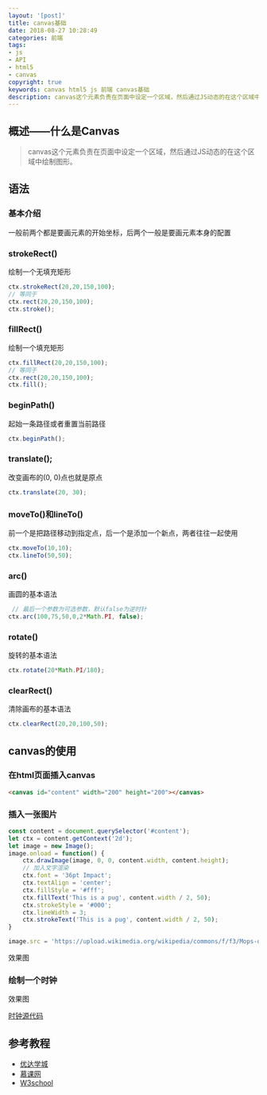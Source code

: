```yaml
---
layout: '[post]'
title: canvas基础
date: 2018-08-27 10:28:49
categories: 前端
tags:  
- js
- API
- html5
- canvas
copyright: true
keywords: canvas html5 js 前端 canvas基础
description: canvas这个元素负责在页面中设定一个区域，然后通过JS动态的在这个区域中绘制图形。
---
```


## 概述——什么是Canvas
> canvas这个元素负责在页面中设定一个区域，然后通过JS动态的在这个区域中绘制图形。

## 语法
### 基本介绍
一般前两个都是要画元素的开始坐标，后两个一般是要画元素本身的配置
### strokeRect()
绘制一个无填充矩形
``` js
ctx.strokeRect(20,20,150,100);
// 等同于
ctx.rect(20,20,150,100);
ctx.stroke();
```
### fillRect()
绘制一个填充矩形
``` js
ctx.fillRect(20,20,150,100);
// 等同于
ctx.rect(20,20,150,100);
ctx.fill();
```
### beginPath()
起始一条路径或者重置当前路径
``` js
ctx.beginPath();
```
### translate();
改变画布的(0, 0)点也就是原点
``` js
ctx.translate(20, 30);
```
### moveTo()和lineTo()
前一个是把路径移动到指定点，后一个是添加一个新点，两者往往一起使用
``` js
ctx.moveTo(10,10);
ctx.lineTo(50,50);
```
### arc()
画圆的基本语法
``` js
 // 最后一个参数为可选参数，默认false为逆时针
ctx.arc(100,75,50,0,2*Math.PI, false);
```
### rotate()
旋转的基本语法
``` js
ctx.rotate(20*Math.PI/180);
```
### clearRect()
清除画布的基本语法
``` js
ctx.clearRect(20,20,100,50);
```
## canvas的使用
### 在html页面插入canvas
``` html
<canvas id="content" width="200" height="200"></canvas>
```
### 插入一张图片
``` js
const content = document.querySelector('#content');
let ctx = content.getContext('2d');
let image = new Image();
image.onload = function() {
    ctx.drawImage(image, 0, 0, content.width, content.height);
    // 加入文字渲染
    ctx.font = '36pt Impact';
    ctx.textAlign = 'center';
    ctx.fillStyle = '#fff';
    ctx.fillText('This is a pug', content.width / 2, 50);
    ctx.strokeStyle = '#000';
    ctx.lineWidth = 3;
    ctx.strokeText('This is a pug', content.width / 2, 50);
}

image.src = 'https://upload.wikimedia.org/wikipedia/commons/f/f3/Mops-duke-mopszucht-vom-maegdebrunnen.jpg';
```
效果图
<canvas id="con" width="300" height="300"></canvas>
<script>
(function() {
    const content = document.querySelector('#con');
    let ctx = content.getContext('2d');
    let image = new Image();
    image.onload = function() {
        ctx.drawImage(image, 0, 0, content.width, content.height);

        // 加入文字渲染
        ctx.font = '36pt Impact';
        ctx.textAlign = 'center';
        ctx.fillStyle = '#fff';
        ctx.fillText('This is a pug', content.width / 2, 50);
        ctx.strokeStyle = '#000';
        ctx.lineWidth = 3;
        ctx.strokeText('This is a pug', content.width / 2, 50);
    }

    image.src = 'https://upload.wikimedia.org/wikipedia/commons/f/f3/Mops-duke-mopszucht-vom-maegdebrunnen.jpg';

})();
</script>

### 绘制一个时钟
效果图

<canvas id="clock" width="200" height="200"></canvas>
<script>
(function() {
    let clock = document.querySelector('#clock');
    let ctx = clock.getContext('2d');
    let r = ctx.canvas.width / 2;

    function drawclock() {
        ctx.beginPath();
        ctx.translate(r, r);
        ctx.lineWidth = 10;
        ctx.arc(0, 0, r - 5, 0, 2 * Math.PI);
        ctx.stroke();

        let font = [3, 4, 5, 6, 7, 8, 9, 10, 11, 12, 1, 2];
        let rad = 2 * Math.PI / 12;
        let fontR = r - 30;
        ctx.font = "18px Arial"
        ctx.textAlign = "center";
        ctx.textBaseline = "middle";
        font.forEach((num, i) => {
            let x = fontR * Math.cos(i * rad);
            let y = fontR * Math.sin(i * rad);
            ctx.fillText(num, x, y);
        });

        // 画外围小圆
        let radForSixty = 2 * Math.PI / 60;
        let smallRad = r - 15;
        for (let i = 0; i < 60; i++) {
            ctx.beginPath();
            let x = smallRad * Math.cos(i * radForSixty);
            let y = smallRad * Math.sin(i * radForSixty);
            if(i % 5 === 0) {
                ctx.fillStyle = '#000';
                ctx.arc(x, y, 2, 0, 2 * Math.PI);
            } else {
                ctx.fillStyle = '#eee';
                ctx.arc(x, y, 2, 0, 2 * Math.PI);
            }        
            
            ctx.fill();
        }

    };

    // 画时针
    function drawHour(hour, min) {
        ctx.save();
        let hourRad = hour * Math.PI / 6;
        let minRad = min * Math.PI / 360;
        ctx.rotate(hourRad + minRad);
        let len = r / 2 - 20;
        ctx.beginPath();
        ctx.lineCap = "round";
        ctx.moveTo(0, 10);
        ctx.lineTo(0, -len);
        ctx.stroke();
        ctx.restore();
    }

    function drawMinute(min) {
        ctx.save();
        ctx.beginPath();
        ctx.rotate(min * 2 * Math.PI / 60);
        ctx.lineWidth = 5;
        let len = r - 45;
        ctx.beginPath();
        ctx.lineCap = "round";
        ctx.moveTo(0, 10);
        ctx.lineTo(0, -len);
        ctx.stroke();
        ctx.restore();
    }

    function drawSecond(second) {
        ctx.save();
        ctx.beginPath();
        ctx.rotate(second * 2 * Math.PI / 60);
        ctx.fillStyle = 'red';
        let len = r - 20;
        ctx.lineCap = "round";
        ctx.moveTo(-2, 10);
        ctx.lineTo(-1, -len);
        ctx.lineTo(1, -len);
        ctx.lineTo(2, 10);
        ctx.fill();

        // 画中心小圆
        ctx.beginPath();
        ctx.fillStyle = '#fff';
        ctx.arc(0, 0, 5, 0, 2 * Math.PI);
        ctx.fill();
        ctx.restore();
    }

    setInterval(() => {
        ctx.save();
        ctx.clearRect(0, 0, 2* r, 2 * r);
        drawclock();
        let date = new Date();
        let hour = date.getHours();
        if(hour - 12 > 0) {
            hour -= 12;
        }
        let minute = date.getMinutes();
        let seconds = date.getSeconds();
        drawHour(hour, minute);
        drawMinute(minute);
        drawSecond(seconds);
        ctx.restore();
    }, 1000);

})();
</script>

[时钟源代码](https://github.com/zjgyb/js-study/blob/master/study/canvas_time.html '时钟源代码')

## 参考教程
+ [优达学城](https://classroom.udacity.com/courses/ud292 '优达学城')
+ [慕课网](https://www.imooc.com/learn/612 '慕课网')
+ [W3school](http://www.w3school.com.cn/tags/html_ref_canvas.asp 'W3school')